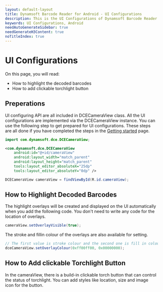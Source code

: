 ```yaml
---
layout: default-layout
title: Dynamsoft Barcode Reader for Android - UI Configurations
description: This is the UI Configurations of Dynamsoft Barcode Reader for Android SDK.
keywords: UI Configurations, Android
needAutoGenerateSidebar: true
needGenerateH3Content: true
noTitleIndex: true
---
```


# UI Configurations

On this page, you will read:

- How to highlight the decoded barcodes
- How to add clickable torchlight button

## Preperations

UI configuring API are all included in DCECameraView class. All the UI configurations are implemented via the DCECameraView instance. You can use the following step to get prepared for UI configurations. These steps are all done if you have completed the steps in the [Getting started](user-guide.md) page.

```java
import com.dynamsoft.dce.DCECameraView;
```

```xml
<com.dynamsoft.dce.DCECameraView
    android:id="@+id/cameraView"
    android:layout_width="match_parent"
    android:layout_height="match_parent"
    tools:layout_editor_absoluteX="25dp"
    tools:layout_editor_absoluteY="0dp" />
```

```java
DCECameraView cameraView = findViewById(R.id.cameraView);
```

## How to Highlight Decoded Barcodes

The highlight overlays will be created and displayed on the UI automatically when you add the following code. You don't need to write any code for the location of overlays.

```java
cameraView.setOverlayVisible(true);
```

The stroke and fillin colour of the overlays are also available for setting.

```java
// The first value is stroke colour and the second one is fill in colour.
dceCameraView.setOverlayColour(0xff00ff00, 0x00000000);
```

## How to Add clickable Torchlight Button

In the cameraView, there is a build-in clickable torch button that can control the status of torchlight. You can add styles like location, size and image icon for the button.

```java

```
